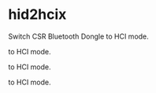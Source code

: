 hid2hcix
========

Switch CSR Bluetooth Dongle to HCI mode.

 to HCI mode.

  to HCI mode.

   to HCI mode.



